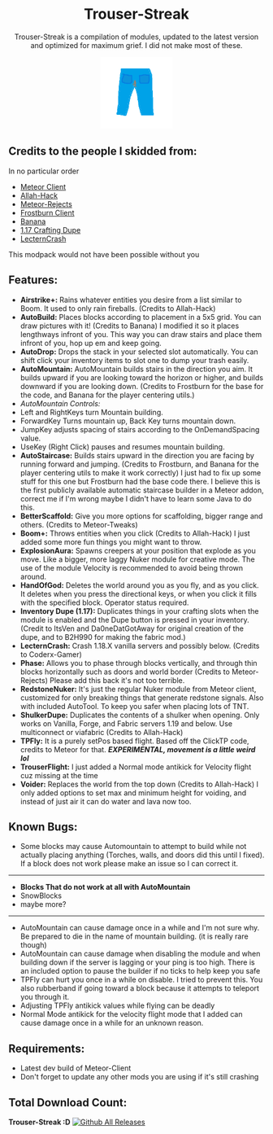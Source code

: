 <div align="center">
  <h1>Trouser-Streak</h1>
    <p>Trouser-Streak is a compilation of modules, updated to the latest version and optimized for maximum grief. I did not make most of these.</p>
  <img src="src/main/resources/assets/icon/icon.png" alt="Trouser-Streak Logo" width="28%"/>
</div>  

## Credits to the people I skidded from:
In no particular order
- [Meteor Client](https://github.com/meteordevelopment/meteor-client)
- [Allah-Hack](https://github.com/TaxEvasiqn/allah-hack)
- [Meteor-Rejects](https://github.com/AntiCope/meteor-rejects)
- [Frostburn Client](https://github.com/evaan/FrostBurn)
- [Banana](https://github.com/Bennooo/banana-for-everyone)
- [1.17 Crafting Dupe](https://github.com/B2H990/NUMA-117-Crafting-Dupe/)
- [LecternCrash](https://github.com/Coderx-Gamer/lectern-crash)

 <div align="left">
    <p>This modpack would not have been possible without you
 </p>

## Features:
- **Airstrike+:** Rains whatever entities you desire from a list similar to Boom. It used to only rain fireballs. (Credits to Allah-Hack) 
- **AutoBuild:** Places blocks according to placement in a 5x5 grid. You can draw pictures with it! (Credits to Banana) I modified it so it places lengthways infront of you. This way you can draw stairs and place them infront of you, hop up em and keep going.
- **AutoDrop:** Drops the stack in your selected slot automatically. You can shift click your inventory items to slot one to dump your trash easily.
- **AutoMountain:** AutoMountain builds stairs in the direction you aim. It builds upward if you are looking toward the horizon or higher, and builds downward if you are looking down. (Credits to Frostburn for the base for the code, and Banana for the player centering utils.)
- *AutoMountain Controls:* 
- Left and RightKeys turn Mountain building.
- ForwardKey Turns mountain up, Back Key turns mountain down.
- JumpKey adjusts spacing of stairs according to the OnDemandSpacing value. 
- UseKey (Right Click) pauses and resumes mountain building.
- **AutoStaircase:** Builds stairs upward in the direction you are facing by running forward and jumping. (Credits to Frostburn, and Banana for the player centering utils to make it work correctly) I just had to fix up some stuff for this one but Frostburn had the base code there. I believe this is the first publicly available automatic staircase builder in a Meteor addon, correct me if I'm wrong maybe I didn't have to learn some Java to do this.
- **BetterScaffold:** Give you more options for scaffolding, bigger range and others. (Credits to Meteor-Tweaks)
- **Boom+:** Throws entities when you click (Credits to Allah-Hack) I just added some more fun things you might want to throw.
- **ExplosionAura:** Spawns creepers at your position that explode as you move. Like a bigger, more laggy Nuker module for creative mode. The use of the module Velocity is recommended to avoid being thrown around.
- **HandOfGod:** Deletes the world around you as you fly, and as you click. It deletes when you press the directional keys, or when you click it fills with the specified block. Operator status required.
- **Inventory Dupe (1.17):** Duplicates things in your crafting slots when the module is enabled and the Dupe button is pressed in your inventory. (Credit to ItsVen and Da0neDatGotAway for original creation of the dupe, and to B2H990 for making the fabric mod.)
- **LecternCrash:** Crash 1.18.X vanilla servers and possibly below. (Credits to Coderx-Gamer)
- **Phase:** Allows you to phase through blocks vertically, and through thin blocks horizontally such as doors and world border (Credits to Meteor-Rejects) Please add this back it's not too terrible.
- **RedstoneNuker:** It's just the regular Nuker module from Meteor client, customized for only breaking things that generate redstone signals. Also with included AutoTool. To keep you safer when placing lots of TNT.
- **ShulkerDupe:** Duplicates the contents of a shulker when opening. Only works on Vanilla, Forge, and Fabric servers 1.19 and below. Use multiconnect or viafabric (Credits to Allah-Hack)
- **TPFly:** It is a purely setPos based flight. Based off the ClickTP code, credits to Meteor for that. ***EXPERIMENTAL, movement is a little weird lol***
- **TrouserFlight:** I just added a Normal mode antikick for Velocity flight cuz missing at the time
- **Voider:** Replaces the world from the top down (Credits to Allah-Hack) I only added options to set max and minimum height for voiding, and instead of just air it can do water and lava now too.

## Known Bugs:
- Some blocks may cause Automountain to attempt to build while not actually placing anything (Torches, walls, and doors did this until I fixed). If a block does not work please make an issue so I can correct it.
-------------------------------------
- **Blocks That do not work at all with AutoMountain**
- SnowBlocks
- maybe more?
-------------------------------------
- AutoMountain can cause damage once in a while and I'm not sure why. Be prepared to die in the name of mountain building. (it is really rare though)
- AutoMountain can cause damage when disabling the module and when building down if the server is lagging or your ping is too high. There is an included option to pause the builder if no ticks to help keep you safe
- TPFly can hurt you once in a while on disable. I tried to prevent this. You also rubberband if going toward a block because it attempts to teleport you through it.
- Adjusting  TPFly antikick values while flying can be deadly
- Normal Mode antikick for the velocity flight mode that I added can cause damage once in a while for an unknown reason.

## Requirements:
- Latest dev build of Meteor-Client
- Don't forget to update any other mods you are using if it's still crashing

## Total Download Count:
**Trouser-Streak :D**
[![Github All Releases](https://img.shields.io/github/downloads/etianl/Trouser-Streak/total.svg)]()